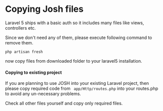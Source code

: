 # Copying Josh files

Laravel 5 ships with a basic auth so it includes many files like views, controllers etc.

Since we don't need any of them, please execute following command to remove them.

```
php artisan fresh
```


now copy files from downloaded folder to your laravel5 installation.

#### Copying to existing project
If you are planning to use JOSH into your existing Laravel project, then please copy required code from ```
app/Http/routes.php```
 into your routes.php to avoid any un-necessary problems.

Check all other files yourself and copy only required files.

